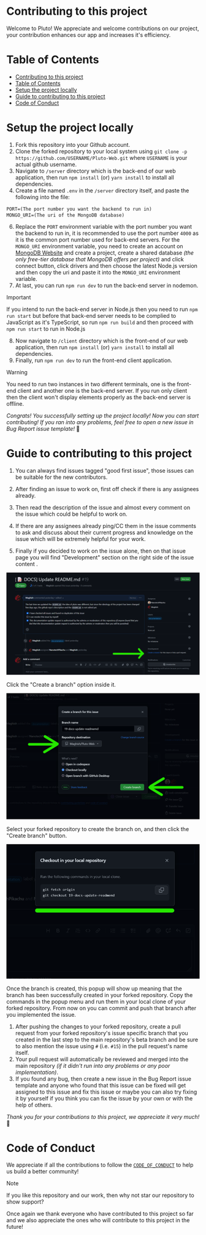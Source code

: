 # Contributing to this project

Welcome to Pluto! We appreciate and welcome contributions on our project, your contribution enhances our app and increases it's efficiency.

# Table of Contents

- [Contributing to this project](#contributing-to-this-project)
- [Table of Contents](#table-of-contents)
- [Setup the project locally](#setup-the-project-locally)
- [Guide to contributing to this project](#guide-to-contributing-to-this-project)
- [Code of Conduct](#code-of-conduct)

# Setup the project locally

1. Fork this repository into your Github account.
2. Clone the forked repository to your local system using `git clone -p https://github.com/USERNAME/Pluto-Web.git` where `USERNAME` is your actual github username.
3. Navigate to `/server` directory which is the back-end of our web application, then run `npm install` (or) `yarn install` to install all dependencies.
4. Create a file named `.env` in the `/server` directory itself, and paste the following into the file:

```
PORT=(The port number you want the backend to run in)
MONGO_URI=(The uri of the MongoDB database)
```

6. Replace the `PORT` environment variable with the port number you want the backend to run in, it is recommended to use the port number `4000` as it is the common port number used for back-end servers. For the `MONGO_URI` environment variable, you need to create an account on [MongoDB Website](https://www.mongodb.com/) and create a project, create a shared database _(the only free-tier database that MongoDB offers per project)_ and click connect button, click drivers and then choose the latest Node.js version and then copy the uri and paste it into the `MONGO_URI` environment variable.
7. At last, you can run `npm run dev` to run the back-end server in nodemon.
> [!IMPORTANT]
> If you intend to run the back-end server in Node.js then you need to run `npm run start` but before that back-end server needs to be complied to JavaScript as it's TypeScript, so run `npm run build` and then proceed with `npm run start` to run in Node.js 
8. Now navigate to `/client` directory which is the front-end of our web application, then run `npm install` (or) `yarn install` to install all dependencies.
9.  Finally, run `npm run dev` to run the front-end client application.

> [!WARNING]
> You need to run two instances in two different terminals, one is the front-end client and another one is the back-end server. If you run only client then the client won't display elements properly as the back-end server is offline.

_Congrats! You successfully setting up the project locally! Now you can start contributing! If you ran into any problems, feel free to open a new issue in Bug Report issue template!_ 🥳

# Guide to contributing to this project

1. You can always find issues tagged "good first issue", those issues can be suitable for the new contributors.

2. After finding an issue to work on, first off check if there is any assignees already.

3. Then read the description of the issue and almost every comment on the issue which could be helpful to work on.

4. If there are any assignees already ping/CC them in the issue comments to ask and discuss about their current progress and knowledge on the issue which will be extremely helpful for your work.

5. Finally if you decided to work on the issue alone, then on that issue page you will find "Development" section on the right side of the issue content .

![GithubIssueBranch](./imgs_for_docs/GithubIssueBranch.png)

Click the "Create a branch" option inside it.

![CreateBranch](./imgs_for_docs/CreateBranch.png)

Select your forked repository to create the branch on, and then click the "Create branch" button.

![BranchCreated](./imgs_for_docs/BranchCreated.png)

Once the branch is created, this popup will show up meaning that the branch has been successfully created in your forked repository. Copy the commands in the popup menu and run them in your local clone of your forked repository. From now on you can commit and push that branch after you implemented the issue.

1. After pushing the changes to your forked repository, create a pull request from your forked repository's issue specific branch that you created in the last step to the main repository's beta branch and be sure to also mention the issue using `#` (i.e. `#15`) in the pull request's name itself.
2. Your pull request will automatically be reviewed and merged into the main repository _(if it didn't run into any problems or any poor implementation)_.
3. If you found any bug, then create a new issue in the Bug Report issue template and anyone who found that this issue can be fixed will get assigned to this issue and fix this issue or maybe you can also try fixing it by yourself if you think you can fix the issue by your own or with the help of others.

_Thank you for your contributions to this project, we appreciate it very much!_ 🥳

# Code of Conduct

We appreciate if all the contributions to follow the [`CODE_OF_CONDUCT`](./CODE_OF_CONDUCT.md) to help us build a better community!

> [!NOTE]
> If you like this repository and our work, then why not star our repository to show support?

Once again we thank everyone who have contributed to this project so far and we also appreciate the ones who will contribute to this project in the future!
